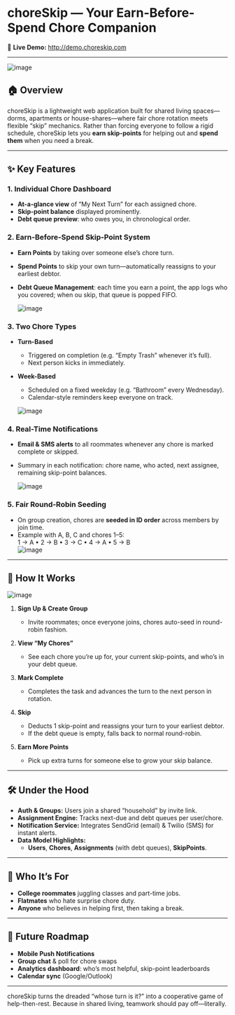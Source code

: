 # choreSkip — Your Earn-Before-Spend Chore Companion

🔗 **Live Demo:** http://demo.choreskip.com

---
![image](https://github.com/user-attachments/assets/0b334fba-1efe-4e89-9af9-b718803ab016)

## 🏠 Overview

choreSkip is a lightweight web application built for shared living spaces—dorms, apartments or house-shares—where fair chore rotation meets flexible “skip” mechanics. Rather than forcing everyone to follow a rigid schedule, choreSkip lets you **earn skip-points** for helping out and **spend them** when you need a break.

---

## ✨ Key Features

### 1. Individual Chore Dashboard  
- **At-a-glance view** of “My Next Turn” for each assigned chore.  
- **Skip-point balance** displayed prominently.  
- **Debt queue preview**: who owes you, in chronological order.

### 2. Earn-Before-Spend Skip-Point System  
- **Earn Points** by taking over someone else’s chore turn.  
- **Spend Points** to skip your own turn—automatically reassigns to your earliest debtor.  
- **Debt Queue Management**: each time you earn a point, the app logs who you covered; when ou skip, that queue is popped FIFO.

  ![image](https://github.com/user-attachments/assets/942c0977-295d-4a57-a9b6-b92331d709ad)


### 3. Two Chore Types  
- **Turn-Based**  
  - Triggered on completion (e.g. “Empty Trash” whenever it’s full).  
  - Next person kicks in immediately.  
- **Week-Based**  
  - Scheduled on a fixed weekday (e.g. “Bathroom” every Wednesday).  
  - Calendar-style reminders keep everyone on track.
 
  ![image](https://github.com/user-attachments/assets/0d2e7894-522c-4b16-926a-4729860997be)


### 4. Real-Time Notifications  
- **Email & SMS alerts** to all roommates whenever any chore is marked complete or skipped.  
- Summary in each notification: chore name, who acted, next assignee, remaining skip-point balances.

  ![image](https://github.com/user-attachments/assets/265c0e4c-9ed8-432c-a094-6d9b2204bbc9)


### 5. Fair Round-Robin Seeding  
- On group creation, chores are **seeded in ID order** across members by join time.  
- Example with A, B, C and chores 1–5:  
  1 → A • 2 → B • 3 → C • 4 → A • 5 → B  
  ![image](https://github.com/user-attachments/assets/3cb9efb5-04a2-4ad1-bc60-f25efda42d16)

---

## 🚀 How It Works


![image](https://github.com/user-attachments/assets/93c14c8e-be04-47d3-91c0-890978f8d0fe)

1. **Sign Up & Create Group**  
   - Invite roommates; once everyone joins, chores auto-seed in round-robin fashion.  

2. **View “My Chores”**  
   - See each chore you’re up for, your current skip-points, and who’s in your debt queue.  

3. **Mark Complete**  
   - Completes the task and advances the turn to the next person in rotation.  

4. **Skip**  
   - Deducts 1 skip-point and reassigns your turn to your earliest debtor.  
   - If the debt queue is empty, falls back to normal round-robin.  

5. **Earn More Points**  
   - Pick up extra turns for someone else to grow your skip balance.  

---

## 🛠 Under the Hood

- **Auth & Groups:** Users join a shared “household” by invite link.  
- **Assignment Engine:** Tracks next-due and debt queues per user/chore.  
- **Notification Service:** Integrates SendGrid (email) & Twilio (SMS) for instant alerts.  
- **Data Model Highlights:**  
  - **Users**, **Chores**, **Assignments** (with debt queues), **SkipPoints**.

---

## 👥 Who It’s For

- **College roommates** juggling classes and part-time jobs.  
- **Flatmates** who hate surprise chore duty.  
- **Anyone** who believes in helping first, then taking a break.

---

## 🌱 Future Roadmap

- **Mobile Push Notifications**  
- **Group chat** & poll for chore swaps  
- **Analytics dashboard**: who’s most helpful, skip-point leaderboards  
- **Calendar sync** (Google/Outlook)

---

choreSkip turns the dreaded “whose turn is it?” into a cooperative game of help-then-rest. Because in shared living, teamwork should pay off—literally.  
